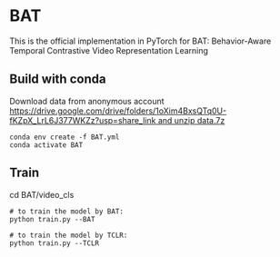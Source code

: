 # BAT
This is the official implementation in PyTorch for BAT: Behavior-Aware Temporal Contrastive Video Representation Learning

## Build with conda
Download data from anonymous account [https://drive.google.com/drive/folders/1oXim4BxsQTq0U-fKZpX_LrL6J377WKZz?usp=share_link and unzip data.7z](https://drive.google.com/file/d/100LntnP4Qen-caWl9WsVKiOedMfQWTO8/view?usp=sharing)
```
conda env create -f BAT.yml
conda activate BAT
```
## Train
cd BAT/video_cls

```
# to train the model by BAT:
python train.py --BAT

# to train the model by TCLR:
python train.py --TCLR
